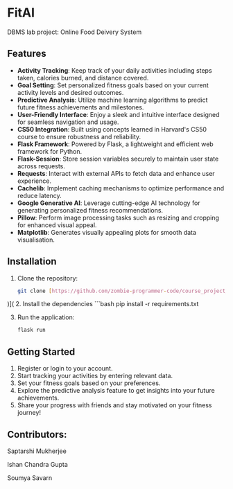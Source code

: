 # FitAI
DBMS lab project: Online Food Deivery System

Features
--------
- **Activity Tracking**: Keep track of your daily activities including steps taken, calories burned, and distance covered.
- **Goal Setting**: Set personalized fitness goals based on your current activity levels and desired outcomes.
- **Predictive Analysis**: Utilize machine learning algorithms to predict future fitness achievements and milestones.
- **User-Friendly Interface**: Enjoy a sleek and intuitive interface designed for seamless navigation and usage.
- **CS50 Integration**: Built using concepts learned in Harvard's CS50 course to ensure robustness and reliability.
- **Flask Framework**: Powered by Flask, a lightweight and efficient web framework for Python.
- **Flask-Session**: Store session variables securely to maintain user state across requests.
- **Requests**: Interact with external APIs to fetch data and enhance user experience.
- **Cachelib**: Implement caching mechanisms to optimize performance and reduce latency.
- **Google Generative AI**: Leverage cutting-edge AI technology for generating personalized fitness recommendations.
- **Pillow**: Perform image processing tasks such as resizing and cropping for enhanced visual appeal.
- **Matplotlib**: Generates visually appealing plots for smooth data visualisation.

Installation
------------
1. Clone the repository:
   ```bash
   git clone [https://github.com/zombie-programmer-code/course_project_dbms.git]
)](
2. Install the dependencies
    ```bash
    pip install -r requirements.txt
   
3. Run the application:
    ```bash
    flask run

Getting Started
----------------
1. Register or login to your account.
2. Start tracking your activities by entering relevant data.
3. Set your fitness goals based on your preferences.
4. Explore the predictive analysis feature to get insights into your future achievements.
5. Share your progress with friends and stay motivated on your fitness journey!

Contributors:
-------------
Saptarshi Mukherjee

Ishan Chandra Gupta

Soumya Savarn
